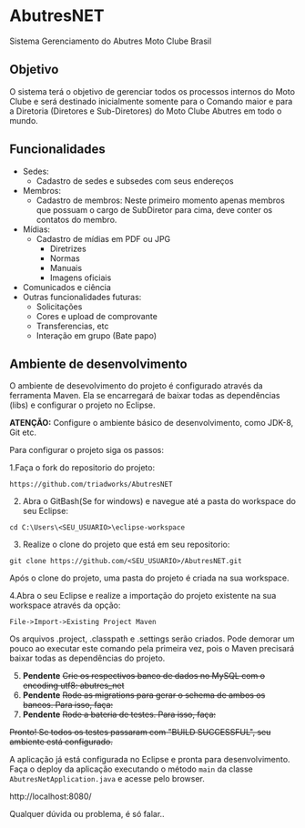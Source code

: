 # AbutresNET
Sistema Gerenciamento do Abutres Moto Clube Brasil

## Objetivo
O sistema terá o objetivo de gerenciar todos os processos internos do Moto Clube e será destinado inicialmente somente para o Comando maior e para a Diretoria (Diretores e Sub-Diretores) do Moto Clube Abutres em todo o mundo.

## Funcionalidades
- Sedes:
  - Cadastro de sedes e subsedes com seus endereços
- Membros:
  - Cadastro de membros: Neste primeiro momento apenas membros que possuam o cargo de SubDiretor para cima, deve conter os contatos do membro.
- Mídias:
  - Cadastro de mídias em PDF ou JPG
    - Diretrizes
    - Normas
    - Manuais
    - Imagens oficiais
- Comunicados e ciência
- Outras funcionalidades futuras:
  - Solicitações
  - Cores e upload de comprovante
  - Transferencias, etc
  - Interação em grupo (Bate papo)
 
## Ambiente de desenvolvimento
O ambiente de desevolvimento do projeto é configurado através da ferramenta Maven. Ela se encarregará de baixar todas as dependências (libs) e configurar o projeto no Eclipse.

**ATENÇÃO:** Configure o ambiente básico de desenvolvimento, como JDK-8, Git etc.

Para configurar o projeto siga os passos:

1.Faça o fork do repositorio do projeto:
``` 
https://github.com/triadworks/AbutresNET
``` 
2. Abra o GitBash(Se for windows) e navegue até a pasta do workspace do seu Eclipse:
``` 
cd C:\Users\<SEU_USUARIO>\eclipse-workspace 
``` 
3. Realize o clone do projeto que está em seu repositorio:
``` 
git clone https://github.com/<SEU_USUARIO>/AbutresNET.git
``` 

Após o clone do projeto, uma pasta do projeto é criada na sua workspace.

4.Abra o seu Eclipse e realize a importação do projeto existente na sua workspace através da opção:
``` 
File->Import->Existing Project Maven
``` 

Os arquivos .project, .classpath e .settings serão criados. Pode demorar um pouco ao executar este comando pela primeira vez, pois o Maven precisará baixar todas as dependências do projeto.

5. **Pendente** ~~Crie os respectivos banco de dados no MySQL com o encoding utf8: abutres_net~~
6. **Pendente** ~~Rode as migrations para gerar o schema de ambos os bancos. Para isso, faça:~~
7. **Pendente** ~~Rode a bateria de testes. Para isso, faça:~~

~~Pronto! Se todos os testes passaram com "BUILD SUCCESSFUL", seu ambiente está configurado.~~

A aplicação já está configurada no Eclipse e pronta para desenvolvimento. Faça o deploy da aplicação executando o método ``main`` da classe ```AbutresNetApplication.java``` e acesse pelo browser.

http://localhost:8080/

Qualquer dúvida ou problema, é só falar..
